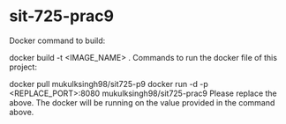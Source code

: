 # sit-725-prac9

Docker command to build:

docker build -t <IMAGE_NAME> .
Commands to run the docker file of this project:

docker pull mukulksingh98/sit725-p9
docker run -d -p <REPLACE_PORT>:8080 mukulksingh98/sit725-prac9
Please replace the above. The docker will be running on the value provided in the command above.
